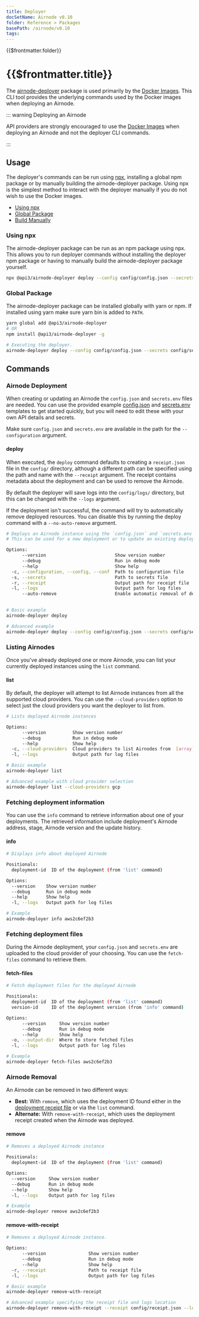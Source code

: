 ```yaml
---
title: Deployer
docSetName: Airnode v0.10
folder: Reference > Packages
basePath: /airnode/v0.10
tags:
---
```


<TitleSpan>{{$frontmatter.folder}}</TitleSpan>

# {{$frontmatter.title}}

<VersionWarning/>

<TocHeader />
<TOC class="table-of-contents" :include-level="[2,4]" />

The
[airnode-deployer](https://github.com/api3dao/airnode/tree/v0.8/packages/airnode-deployer)
package is used primarily by the [Docker Images](../../grp-providers/docker/).
This CLI tool provides the underlying commands used by the Docker images when
deploying an Airnode.

::: warning Deploying an Airnode

API providers are strongly encouraged to use the
[Docker Images](../../grp-providers/docker/) when deploying an Airnode and not
the deployer CLI commands.

:::

## Usage

The deployer's commands can be run using
[npx](https://www.codingninjas.com/codestudio/library/difference-between-npm-and-npx),
installing a global npm package or by manually building the airnode-deployer
package. Using npx is the simplest method to interact with the deployer manually
if you do not wish to use the Docker images.

- [Using npx](./deployer.md#using-npx)
- [Global Package](./deployer.md#global-package)
- [Build Manually](https://github.com/api3dao/airnode/tree/v0.8/packages/airnode-deployer)

### Using npx

The airnode-deployer package can be run as an npm package using npx. This allows
you to run deployer commands without installing the deployer npm package or
having to manually build the airnode-deployer package yourself.

```sh
npx @api3/airnode-deployer deploy --config config/config.json --secrets config/secrets.env --receipt config/receipt.json --logs config/logs/
```

### Global Package

The airnode-deployer package can be installed globally with yarn or npm. If
installed using yarn make sure yarn bin is added to `PATH`.

```sh
yarn global add @api3/airnode-deployer
# OR
npm install @api3/airnode-deployer -g

# Executing the deployer.
airnode-deployer deploy --config config/config.json --secrets config/secrets.env --receipt config/receipt.json --logs config/logs/
```

<!--  HOLD THIS UNTIL THE REPO README IS UPDATED
### Prerequisites

- Install [Terraform](https://www.terraform.io/downloads.html) and make sure
  that the terraform binary is available in your `PATH`.
- Make sure your AWS credentials are stored in the
  [configuration file](https://docs.aws.amazon.com/cli/latest/userguide/cli-configure-files.html#cli-configure-files-where)
  or exported as
  [environment variables](https://docs.aws.amazon.com/cli/latest/userguide/cli-configure-envvars.html#envvars-set).
  If you need help setting up an AWS IAM user you can follow
  [this video tutorial](https://www.youtube.com/watch?v=bT19B3IBWHE). Note that
  this step is done for you when using the Docker
  [deployer image](../../grp-providers/docker/deployer-image.md).

### Setup

- Download the Airnode monorepo and build the Airnode packages.

```bash
git clone https://github.com/api3dao/airnode.git
cd airnode

# Run from the root of the airnode directory
git checkout v0.3
yarn run bootstrap
yarn build
```

- Make sure `config.json` and `secrets.env` are available in the `config`
  directory. You can use the provided example
  [config.json](https://github.com/api3dao/airnode/blob/v0.8/packages/airnode-deployer/config/config.example.json)
  and
  [secrets.env](https://github.com/api3dao/airnode/blob/v0.8/packages/airnode-deployer/config/secrets.example.env)
  templates to get started quickly, but you will need to edit these with your
  own API details and secrets.

```bash
# Change directories: /packages/airnode-deployer
cd packages/airnode-deployer

cp config/config.json.example config/config.json
cp config/secrets.env.example config/secrets.env
# Edit both `config.json` and `secrets.env` to reflect your configuration.
```
-->

## Commands

### Airnode Deployment

When creating or updating an Airnode the `config.json` and `secrets.env` files
are needed. You can use the provided example
[config.json](https://github.com/api3dao/airnode/blob/v0.8/packages/airnode-deployer/config/config.example.json)
and
[secrets.env](https://github.com/api3dao/airnode/blob/v0.8/packages/airnode-deployer/config/secrets.example.env)
templates to get started quickly, but you will need to edit these with your own
API details and secrets.

<!-- Use of .html below is intended. -->
<airnode-WarningSimultaneousDeployments removeLink="../../grp-providers/docker/deployer-image.html#manual-removal"/>

Make sure `config.json` and `secrets.env` are available in the path for the
`--configuration` argument.

#### deploy

When executed, the `deploy` command defaults to creating a `receipt.json` file
in the `config/` directory, although a different path can be specified using the
path and name with the `--receipt` argument. The receipt contains metadata about
the deployment and can be used to remove the Airnode.

By default the deployer will save logs into the `config/logs/` directory, but
this can be changed with the `--logs` argument.

If the deployment isn't successful, the command will try to automatically remove
deployed resources. You can disable this by running the deploy command with a
`--no-auto-remove` argument.

```bash
# Deploys an Airnode instance using the `config.json` and `secrets.env` files.
# This can be used for a new deployment or to update an existing deployment.

Options:
      --version                          Show version number                                                   [boolean]
      --debug                            Run in debug mode                                    [boolean] [default: false]
      --help                             Show help                                                             [boolean]
  -c, --configuration, --config, --conf  Path to configuration file             [string] [default: "config/config.json"]
  -s, --secrets                          Path to secrets file                   [string] [default: "config/secrets.env"]
  -r, --receipt                          Output path for receipt file          [string] [default: "config/receipt.json"]
  -l, --logs                             Output path for log files                    [string] [default: "config/logs/"]
      --auto-remove                      Enable automatic removal of deployed resources for failed deployments
                                                                                               [boolean] [default: true]

# Basic example
airnode-deployer deploy

# Advanced example
airnode-deployer deploy --config config/config.json --secrets config/secrets.env --receipt config/receipt.json --logs config/logs/
```

### Listing Airnodes

Once you've already deployed one or more Airnode, you can list your currently
deployed instances using the `list` command.

#### list

By default, the deployer will attempt to list Airnode instances from all the
supported cloud providers. You can use the `--cloud-providers` option to select
just the cloud providers you want the deployer to list from.

```bash
# Lists deployed Airnode instances

Options:
      --version          Show version number                                                                   [boolean]
      --debug            Run in debug mode                                                    [boolean] [default: false]
      --help             Show help                                                                             [boolean]
  -c, --cloud-providers  Cloud providers to list Airnodes from  [array] [choices: "aws", "gcp"] [default: ["aws","gcp"]]
  -l, --logs             Output path for log files                                    [string] [default: "config/logs/"]

# Basic example
airnode-deployer list

# Advanced example with cloud provider selection
airnode-deployer list --cloud-providers gcp
```

### Fetching deployment information

You can use the `info` command to retrieve information about one of your
deployments. The retrieved information include deployment's Airnode address,
stage, Airnode version and the update history.

#### info

```bash
# Displays info about deployed Airnode

Positionals:
  deployment-id  ID of the deployment (from 'list' command)                                          [string] [required]

Options:
  --version    Show version number                                                                             [boolean]
  --debug      Run in debug mode                                                              [boolean] [default: false]
  --help       Show help                                                                                       [boolean]
  -l, --logs   Output path for log files                                              [string] [default: "config/logs/"]

# Example
airnode-deployer info aws2c6ef2b3
```

### Fetching deployment files

During the Airnode deployment, your `config.json` and `secrets.env` are uploaded
to the cloud provider of your choosing. You can use the `fetch-files` command to
retrieve them.

#### fetch-files

```bash
# Fetch deployment files for the deployed Airnode

Positionals:
  deployment-id  ID of the deployment (from 'list' command)                                          [string] [required]
  version-id     ID of the deployment version (from 'info' command)                                             [string]

Options:
      --version     Show version number                                                                        [boolean]
      --debug       Run in debug mode                                                         [boolean] [default: false]
      --help        Show help                                                                                  [boolean]
  -o, --output-dir  Where to store fetched files                                           [string] [default: "config/"]
  -l, --logs        Output path for log files                                         [string] [default: "config/logs/"]

# Example
airnode-deployer fetch-files aws2c6ef2b3
```

### Airnode Removal

An Airnode can be removed in two different ways:

- **Best:** With `remove`, which uses the deployment ID found either in the
  [deployment receipt file](../../reference/deployment-files/receipt-json.md) or
  via the `list` command.
- **Alternate:** With `remove-with-receipt`, which uses the deployment receipt
  created when the Airnode was deployed.

#### remove

```bash
# Removes a deployed Airnode instance

Positionals:
  deployment-id  ID of the deployment (from 'list' command)                                          [string] [required]

Options:
  --version     Show version number                                                                            [boolean]
  --debug       Run in debug mode                                                             [boolean] [default: false]
  --help        Show help                                                                                      [boolean]
  -l, --logs    Output path for log files                                             [string] [default: "config/logs/"]

# Example
airnode-deployer remove aws2c6ef2b3
```

#### remove-with-receipt

```bash
# Removes a deployed Airnode instance.

Options:
      --version                Show version number                                                             [boolean]
      --debug                  Run in debug mode                                              [boolean] [default: false]
      --help                   Show help                                                                       [boolean]
  -r, --receipt                Path to receipt file                            [string] [default: "config/receipt.json"]
  -l, --logs                   Output path for log files                              [string] [default: "config/logs/"]

# Basic example
airnode-deployer remove-with-receipt

# Advanced example specifying the receipt file and logs location
airnode-deployer remove-with-receipt --receipt config/receipt.json --logs config/logs/
```
